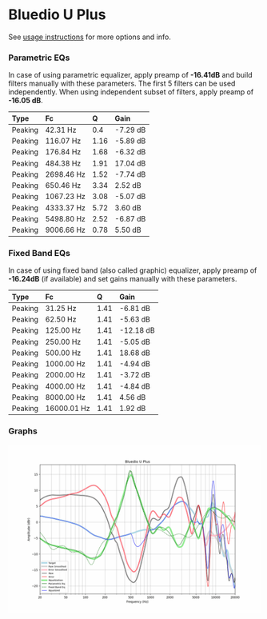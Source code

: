 # Bluedio U Plus
See [usage instructions](https://github.com/jaakkopasanen/AutoEq#usage) for more options and info.

### Parametric EQs
In case of using parametric equalizer, apply preamp of **-16.41dB** and build filters manually
with these parameters. The first 5 filters can be used independently.
When using independent subset of filters, apply preamp of **-16.05 dB**.

| Type    | Fc         |    Q | Gain     |
|:--------|:-----------|:-----|:---------|
| Peaking | 42.31 Hz   | 0.4  | -7.29 dB |
| Peaking | 116.07 Hz  | 1.16 | -5.89 dB |
| Peaking | 176.84 Hz  | 1.68 | -6.32 dB |
| Peaking | 484.38 Hz  | 1.91 | 17.04 dB |
| Peaking | 2698.46 Hz | 1.52 | -7.74 dB |
| Peaking | 650.46 Hz  | 3.34 | 2.52 dB  |
| Peaking | 1067.23 Hz | 3.08 | -5.07 dB |
| Peaking | 4333.37 Hz | 5.72 | 3.60 dB  |
| Peaking | 5498.80 Hz | 2.52 | -6.87 dB |
| Peaking | 9006.66 Hz | 0.78 | 5.50 dB  |

### Fixed Band EQs
In case of using fixed band (also called graphic) equalizer, apply preamp of **-16.24dB**
(if available) and set gains manually with these parameters.

| Type    | Fc          |    Q | Gain      |
|:--------|:------------|:-----|:----------|
| Peaking | 31.25 Hz    | 1.41 | -6.81 dB  |
| Peaking | 62.50 Hz    | 1.41 | -5.63 dB  |
| Peaking | 125.00 Hz   | 1.41 | -12.18 dB |
| Peaking | 250.00 Hz   | 1.41 | -5.05 dB  |
| Peaking | 500.00 Hz   | 1.41 | 18.68 dB  |
| Peaking | 1000.00 Hz  | 1.41 | -4.94 dB  |
| Peaking | 2000.00 Hz  | 1.41 | -3.72 dB  |
| Peaking | 4000.00 Hz  | 1.41 | -4.84 dB  |
| Peaking | 8000.00 Hz  | 1.41 | 4.56 dB   |
| Peaking | 16000.01 Hz | 1.41 | 1.92 dB   |

### Graphs
![](./Bluedio%20U%20Plus.png)